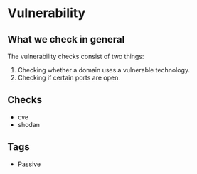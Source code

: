 # Vulnerability

## What we check in general
The vulnerability checks consist of two things:
1. Checking whether a domain uses a vulnerable technology.
2. Checking if certain ports are open.

## Checks
* cve
* shodan

## Tags
* Passive
